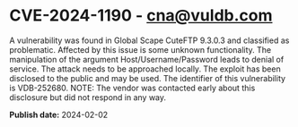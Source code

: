 # CVE-2024-1190 - cna@vuldb.com

A vulnerability was found in Global Scape CuteFTP 9.3.0.3 and classified as problematic. Affected by this issue is some unknown functionality. The manipulation of the argument Host/Username/Password leads to denial of service. The attack needs to be approached locally. The exploit has been disclosed to the public and may be used. The identifier of this vulnerability is VDB-252680. NOTE: The vendor was contacted early about this disclosure but did not respond in any way.

**Publish date:** 2024-02-02
